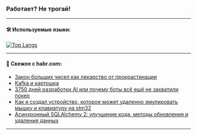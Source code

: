### Работает? Не трогай!

---
<!--
#### 🛠️ Technical stack:

![Java](https://img.shields.io/badge/Java-informational?logo=Oracle&style=flat&logoColor=white&color=FF4500)
![Kotlin](https://img.shields.io/badge/Kotlin-informational?logo=Kotlin&style=flat&logoColor=white&color=774D97)
![TS](https://img.shields.io/badge/TypeScript-informational?logo=typeScript&style=flat&logoColor=black&color=017acc)
![Python](https://img.shields.io/badge/Python-informational?logo=Python&style=flat&logoColor=black&color=ffdd54) <br>
![Spring](https://img.shields.io/badge/Spring-informational?logo=Spring&style=flat&logoColor=white&color=6DB33F) 
![SpringBoot](https://img.shields.io/badge/SpringBoot-informational?logo=SpringBoot&style=flat&logoColor=white&color=6DB33F)
![Nest](https://img.shields.io/badge/NestJS-informational?logo=NestJS&style=flat&logoColor=white&color=E0234E) 
![NodeJS](https://img.shields.io/badge/NodeJS-informational?logo=node.js&style=flat&logoColor=white&color=70A760)<br>
![PostgreSQL](https://img.shields.io/badge/PostgreSQL-informational?logo=PostgreSQL&style=flat&logoColor=white&color=DAA520)
![MongoDB](https://img.shields.io/badge/MongoDB-informational?logo=MongoDB&style=flat&logoColor=white&color=870000)
![Apache](https://img.shields.io/badge/Apache-informational?logo=apache&style=flat&logoColor=white&color=f74e28)

___ 
-->

#### 🛠️ Используемые языки:

[![Top Langs](https://github-readme-stats-82jvfl3w3-advtsettinggmailcoms-projects.vercel.app/api/top-langs/?username=zloylis&langs_count=10&hide_title=true&title_color=e6edf3&size_weight=0.5&count_weight=0.5&layout=compact&hide_progress=true&hide_border=true&theme=dracula)](https://github.com/zloylis)

<!---


####  :octocat:&nbsp;&nbsp; Статистика:

![GitHub stats](https://github-readme-stats-u2qms2cxw-advtsettinggmailcoms-projects.vercel.app/api?username=zloylis&show_icons=true&hide_border=true&theme=dracula&title_color=e6edf3&include_all_commits=true&count_private=true&hide_rank=false&hide_title=true&rank_icon=github)
-->
---

#### 💬 Свежее с habr.com:

<!-- BLOG-POST-LIST:START -->
- [Закон больших чисел как лекарство от прокрастинации](https://habr.com/ru/articles/855438/?utm_source=habrahabr&utm_medium=rss&utm_campaign=855438)
- [Kafka и картошка](https://habr.com/ru/articles/855768/?utm_source=habrahabr&utm_medium=rss&utm_campaign=855768)
- [3750 дней разработки AI или почему боты всё ещё не захватили покер](https://habr.com/ru/articles/855766/?utm_source=habrahabr&utm_medium=rss&utm_campaign=855766)
- [Как я создал устройство, которое может удаленно эмулировать мышку и клавиатуру на stm32](https://habr.com/ru/articles/855750/?utm_source=habrahabr&utm_medium=rss&utm_campaign=855750)
- [Асинхронный SQLAlchemy 2: улучшение кода, методы обновления и удаления данных](https://habr.com/ru/companies/amvera/articles/855740/?utm_source=habrahabr&utm_medium=rss&utm_campaign=855740)
<!-- BLOG-POST-LIST:END -->

---
